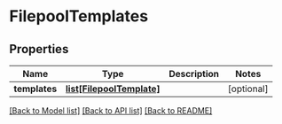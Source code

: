 # FilepoolTemplates

## Properties
Name | Type | Description | Notes
------------ | ------------- | ------------- | -------------
**templates** | [**list[FilepoolTemplate]**](FilepoolTemplate.md) |  | [optional] 

[[Back to Model list]](../README.md#documentation-for-models) [[Back to API list]](../README.md#documentation-for-api-endpoints) [[Back to README]](../README.md)


